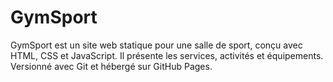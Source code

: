 # GymSport
GymSport est un site web statique pour une salle de sport, conçu avec HTML, CSS et JavaScript. Il présente les services, activités et équipements. Versionné avec Git et hébergé sur GitHub Pages.

